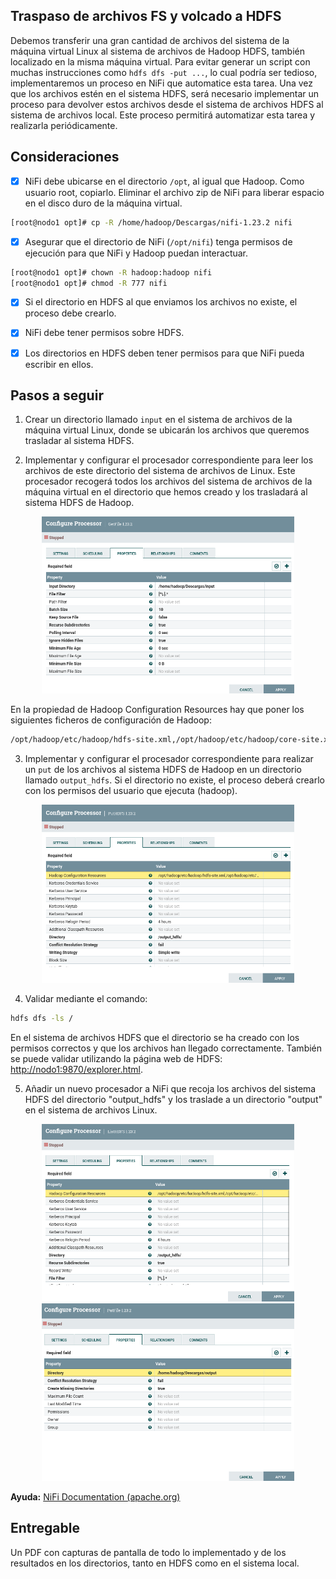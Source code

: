 ## Traspaso de archivos FS y volcado a HDFS

Debemos transferir una gran cantidad de archivos del sistema de la máquina virtual Linux al sistema de archivos de Hadoop HDFS, también localizado en la misma máquina virtual. Para evitar generar un script con muchas instrucciones como `hdfs dfs -put ...`, lo cual podría ser tedioso, implementaremos un proceso en NiFi que automatice esta tarea. Una vez que los archivos estén en el sistema HDFS, será necesario implementar un proceso para devolver estos archivos desde el sistema de archivos HDFS al sistema de archivos local. Este proceso permitirá automatizar esta tarea y realizarla periódicamente.

## Consideraciones 

- [x]  NiFi debe ubicarse en el directorio `/opt`, al igual que Hadoop. Como usuario root, copiarlo. Eliminar el archivo zip de NiFi para liberar espacio en el disco duro de la máquina virtual.

```bash
[root@nodo1 opt]# cp -R /home/hadoop/Descargas/nifi-1.23.2 nifi
```
 
- [x]  Asegurar que el directorio de NiFi (`/opt/nifi`) tenga permisos de ejecución para que NiFi y Hadoop puedan interactuar.

```bash
[root@nodo1 opt]# chown -R hadoop:hadoop nifi
[root@nodo1 opt]# chmod -R 777 nifi
```

- [x]  Si el directorio en HDFS al que enviamos los archivos no existe, el proceso debe crearlo.

- [x]  NiFi debe tener permisos sobre HDFS.

- [x]  Los directorios en HDFS deben tener permisos para que NiFi pueda escribir en ellos.

## Pasos a seguir 

1. Crear un directorio llamado `input` en el sistema de archivos de la máquina virtual Linux, donde se ubicarán los archivos que queremos trasladar al sistema HDFS.

2. Implementar y configurar el procesador correspondiente para leer los archivos de este directorio del sistema de archivos de Linux. Este procesador recogerá todos los archivos del sistema de archivos de la máquina virtual en el directorio que hemos creado y los trasladará al sistema HDFS de Hadoop.

<div align="center">
<img src="../../img/nificasousohadoop1.png" alt="Caso de Uso NiFi Hadoop" 
width="80%" />
</div>

En la propiedad de Hadoop Configuration Resources hay que poner los siguientes ficheros de configuración de Hadoop:

```bash
/opt/hadoop/etc/hadoop/hdfs-site.xml,/opt/hadoop/etc/hadoop/core-site.xml
```

3. Implementar y configurar el procesador correspondiente para realizar un `put` de los archivos al sistema HDFS de Hadoop en un directorio llamado `output_hdfs`. Si el directorio no existe, el proceso deberá crearlo con los permisos del usuario que ejecuta (hadoop).

<div align="center">
<img src="../../img/nificasousohadoop2.png" alt="Caso de Uso NiFi Hadoop" 
width="80%" />
</div>

4. Validar mediante el comando:

```bash
hdfs dfs -ls /
```

En el sistema de archivos HDFS que el directorio se ha creado con los permisos correctos y que los archivos han llegado correctamente. También se puede validar utilizando la página web de HDFS: [http://nodo1:9870/explorer.html](http://nodo1:9870/explorer.html).

5. Añadir un nuevo procesador a NiFi que recoja los archivos del sistema HDFS del directorio "output_hdfs" y los traslade a un directorio "output" en el sistema de archivos Linux.

<div align="center">
<img src="../../img/nificasousohadoop3.png" alt="Caso de Uso NiFi Hadoop" 
width="80%" />
</div>

<div align="center">
<img src="../../img/nificasousohadoop4.png" alt="Caso de Uso NiFi Hadoop" 
width="80%" />
</div>

**Ayuda:** [NiFi Documentation (apache.org)](https://nifi.apache.org/docs.html)

## Entregable

Un PDF con capturas de pantalla de todo lo implementado y de los resultados en los directorios, tanto en HDFS como en el sistema local.